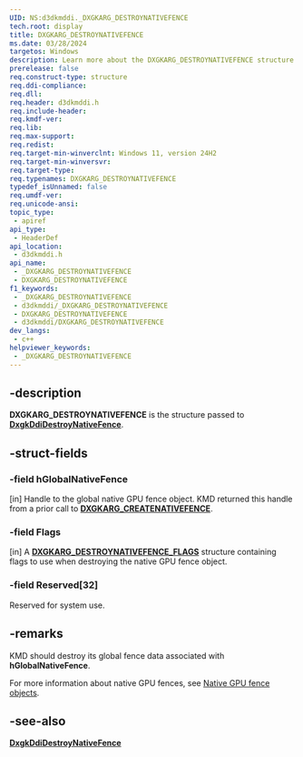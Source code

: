 ```yaml
---
UID: NS:d3dkmddi._DXGKARG_DESTROYNATIVEFENCE
tech.root: display
title: DXGKARG_DESTROYNATIVEFENCE
ms.date: 03/28/2024
targetos: Windows
description: Learn more about the DXGKARG_DESTROYNATIVEFENCE structure.
prerelease: false
req.construct-type: structure
req.ddi-compliance: 
req.dll: 
req.header: d3dkmddi.h
req.include-header: 
req.kmdf-ver: 
req.lib: 
req.max-support: 
req.redist: 
req.target-min-winverclnt: Windows 11, version 24H2 
req.target-min-winversvr: 
req.target-type: 
req.typenames: DXGKARG_DESTROYNATIVEFENCE
typedef_isUnnamed: false
req.umdf-ver: 
req.unicode-ansi: 
topic_type:
 - apiref
api_type:
 - HeaderDef
api_location:
 - d3dkmddi.h
api_name:
 - _DXGKARG_DESTROYNATIVEFENCE
 - DXGKARG_DESTROYNATIVEFENCE
f1_keywords:
 - _DXGKARG_DESTROYNATIVEFENCE
 - d3dkmddi/_DXGKARG_DESTROYNATIVEFENCE
 - DXGKARG_DESTROYNATIVEFENCE
 - d3dkmddi/DXGKARG_DESTROYNATIVEFENCE
dev_langs:
 - c++
helpviewer_keywords:
 - _DXGKARG_DESTROYNATIVEFENCE
---
```


## -description

**DXGKARG_DESTROYNATIVEFENCE** is the structure passed to [**DxgkDdiDestroyNativeFence**](nc-d3dkmddi-dxgkddi_destroynativefence.md).

## -struct-fields

### -field hGlobalNativeFence

[in] Handle to the global native GPU fence object. KMD returned this handle from a prior call to [**DXGKARG_CREATENATIVEFENCE**](ns-d3dkmddi-dxgkarg_createnativefence.md).

### -field Flags

[in] A [**DXGKARG_DESTROYNATIVEFENCE_FLAGS**](ns-d3dkmddi-dxgk_destroynativefence_flags.md) structure containing flags to use when destroying the native GPU fence object.

### -field Reserved[32]

Reserved for system use.

## -remarks

KMD should destroy its global fence data associated with **hGlobalNativeFence**.

For more information about native GPU fences, see [Native GPU fence objects](/windows-hardware/drivers/display/native-gpu-fence-objects).

## -see-also

[**DxgkDdiDestroyNativeFence**](nc-d3dkmddi-dxgkddi_destroynativefence.md)
